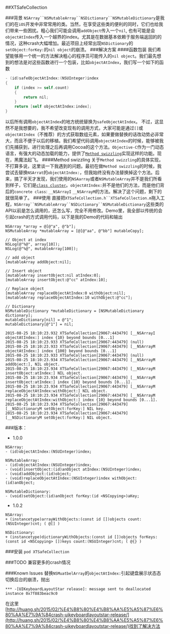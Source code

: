##XTSafeCollection

###背景
`NSArray``NSMutableArray``NSDictionary``NSMutableDictionary`是我们的在`iOS`开发中非常常用的类。当然，在享受这些类的便利的同时，它们也给我们带来一些困扰。粗心我们可能会调用`addObject`传入一个`nil`, 也有可能是会`objectAtIndex`传入一个越界的index。尤其是在数据基本依赖于服务端返回的的情况，这种crash大幅增加。最近项目上经常出现`NSDictionary`的`setObject:forKey:`的`nil object`的崩溃。
###解决方案
####函数包装
我们希望能够用一个统一的方法解决粗心的程序员可能传入的`nil object`。我们最先想到的想法是对这些函数进行一个包装，比如`objectAtIndex`，我们写一个如下的函数

```Objective-C
- (id)safeObjectAtIndex:(NSUInteger)index
{	
	if (index >= self.count)
	{
		return nil;
	}
	return [self objectAtIndex:index];
}
```
以后所有调用`objectAtIndex`的地方统统替换为`safeObjectAtIndex`。
不过，这显然不是我想要的，我不希望改变现有的调用方式，大家可能是通过`[]`或`objectAtIndex`（不推荐）的方式获取数组元素，如果要做替换的话改动势必非常大，而且不便于以后的移植。我们希望代码调用`objectAtIndex`的时候，能够被我们先捕获到，进行处理之后再调用Cocoa的这个方法。`Objective-C`作为一门动态语言，有强大的动态加载的能力，提供了[`Method swizzling`](http://nshipster.com/method-swizzling/)实现这样的功能。现在，黑魔法起飞。
####Method swizzling
关于`Method swizzling`的具体实现，不打算多说，这里谈一下我遇到的问题。最初在做`Method swizzling`的时候，我尝试去替换`NSArrat`的`objectAtIndex:`，但我始终没有办法替换掉这个方法。后来，搞了半天才发现，我们使用的`NSAarray`或者`NSMutableArray`并不是我们所看到样子，它们是[`class cluster`](https://developer.apple.com/library/ios/documentation/General/Conceptual/CocoaEncyclopedia/ClassClusters/ClassClusters.html)。`objectAtIndex:`并不是他们的方法，而是他们背后的`concrete class`: `__NSArrayI` `__NSArrayM`的方法。解决了这个问题，剩下的就很简单了。
###使用
直接把`XTSafeCollection.h``XTSafeCollection.m`拖入工程，`NSArray``NSMutableArray``NSDictionary``NSMutableDictionary`这些类的API以前是怎么调用的，还怎么写，完全不用修改。Demo里，我全部以传统的会引起crash的方式调用代码，以下是我的Demo的代码和输出

```
NSArray *array = @[@"a", @"b"];
NSMutableArray *mutableArray = [@[@"aa", @"bb"] mutableCopy];
    
// Object at index
NSLog(@"%@", array[10]);
NSLog(@"%@", mutableArray[100]);
    
// add object
[mutableArray addObject:nil];
    
// Insert object
[mutableArray insertObject:nil atIndex:0];
[mutableArray insertObject:@"cc" atIndex:10];
    
// Replace object
[mutableArray replaceObjectAtIndex:0 withObject:nil];
[mutableArray replaceObjectAtIndex:10 withObject:@"cc"];
    
// Dictionary
NSMutableDictionary *mutableDictionary = [NSMutableDictionary dictionary];
mutableDictionary[nil] = @"1";
mutableDictionary[@"1"] = nil;
```

```
2015-08-25 18:10:23.932 XTSafeCollection[29067:443479] [__NSArrayI objectAtIndex:] index {10} beyond bounds [0...1]
2015-08-25 18:10:23.933 XTSafeCollection[29067:443479] (null)
2015-08-25 18:10:23.933 XTSafeCollection[29067:443479] [__NSArrayM objectAtIndex:] index {100} beyond bounds [0...1]
2015-08-25 18:10:23.933 XTSafeCollection[29067:443479] (null)
2015-08-25 18:10:23.934 XTSafeCollection[29067:443479] [__NSArrayM addObject:], NIL object.
2015-08-25 18:10:23.934 XTSafeCollection[29067:443479] [__NSArrayM insertObject:atIndex:] NIL object.
2015-08-25 18:10:23.934 XTSafeCollection[29067:443479] [__NSArrayM insertObject:atIndex:] index {10} beyond bounds [0...1].
2015-08-25 18:10:23.934 XTSafeCollection[29067:443479] [__NSArrayM replaceObjectAtIndex:withObject:] NIL object.
2015-08-25 18:10:23.934 XTSafeCollection[29067:443479] [__NSArrayM replaceObjectAtIndex:withObject:] index {10} beyond bounds [0...1].
2015-08-25 18:10:23.934 XTSafeCollection[29067:443479] [__NSDictionaryM setObject:forKey:] NIL key.
2015-08-25 18:10:23.934 XTSafeCollection[29067:443479] [__NSDictionaryM setObject:forKey:] NIL object.
```
###版本：

* 1.0.0

```
NSArray:
- (id)objectAtIndex:(NSUInteger)index;

NSMutableArray:
- (id)objectAtIndex:(NSUInteger)index;
- (void)insertObject:(id)anObject atIndex:(NSUInteger)index;
- (void)addObject:(id)object;
- (void)replaceObjectAtIndex:(NSUInteger)index withObject:(id)anObject;

NSMutableDictionary:
- (void)setObject:(id)anObject forKey:(id <NSCopying>)aKey;
```

* 1.0.2

```
NSArray:
+ (instancetype)arrayWithObjects:(const id [])objects count:(NSUInteger)cnt; ( @[] )

NSDictionary:
+ (instancetype)dictionaryWithObjects:(const id [])objects forKeys:(const id <NSCopying> [])keys count:(NSUInteger)cnt; ( @{} )

```

###安装
`pod XTSafeCollection`

###TODO
兼容更多的crash情况

###Known Issues
替换`NSMuatbelArray`的`objectAtIndex:`引起键盘展示状态态切换后台的崩溃，抛出
```
*** -[UIKeyboardLayoutStar release]: message sent to deallocated instance 0x7f883beac9c0
```
在这里
[http://huang.sh/2015/02/%E4%B8%80%E4%B8%AA%E5%A5%87%E6%80%AA%E7%9A%84crash-uikeyboardlayoutstar-release/](http://huang.sh/2015/02/%E4%B8%80%E4%B8%AA%E5%A5%87%E6%80%AA%E7%9A%84crash-uikeyboardlayoutstar-release/)找到了解决方法
